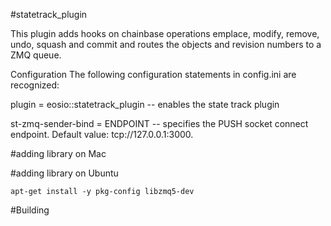 #statetrack_plugin

This plugin adds hooks on chainbase operations emplace, modify, remove, undo, squash and commit and routes the objects and revision numbers to a ZMQ queue.

Configuration
The following configuration statements in config.ini are recognized:

plugin = eosio::statetrack_plugin -- enables the state track plugin

st-zmq-sender-bind = ENDPOINT -- specifies the PUSH socket connect endpoint. Default value: tcp://127.0.0.1:3000.

#adding library on Mac

#adding library on Ubuntu

```shell
apt-get install -y pkg-config libzmq5-dev
```

#Building 

